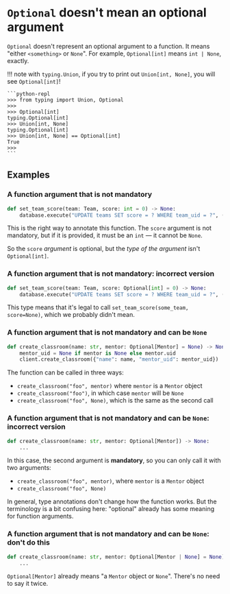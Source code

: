 # `Optional` doesn't mean an optional argument

`Optional` doesn't represent an optional argument to a function. It means "either `<something>` or `None`".
For example, `Optional[int]` means `int | None`, exactly.

!!! note
    with ``typing.Union``, if you try to print out `Union[int, None]`, you will see `Optional[int]`!

    ```python-repl
    >>> from typing import Union, Optional
    >>>
    >>> Optional[int]
    typing.Optional[int]
    >>> Union[int, None]
    typing.Optional[int]
    >>> Union[int, None] == Optional[int]
    True
    >>>
    ```

## Examples

### A function argument that is not mandatory

```py
def set_team_score(team: Team, score: int = 0) -> None:
    database.execute("UPDATE teams SET score = ? WHERE team_uid = ?", (score, team.uid))
```

This is the right way to annotate this function. The `score` argument is not mandatory, but if it is
provided, it must be an `int` &mdash; it cannot be `None`.

So the `score` _argument_ is optional, but the _type of the argument_ isn't `Optional[int]`.

### A function argument that is not mandatory: incorrect version

```py
def set_team_score(team: Team, score: Optional[int] = 0) -> None:
    database.execute("UPDATE teams SET score = ? WHERE team_uid = ?", (score, team.uid))
```

This type means that it's legal to call `set_team_score(some_team, score=None)`, which we probably didn't mean.

### A function argument that is not mandatory and can be `None`

```py
def create_classroom(name: str, mentor: Optional[Mentor] = None) -> None:
    mentor_uid = None if mentor is None else mentor.uid
    client.create_classroom({"name": name, "mentor_uid": mentor_uid})
```

The function can be called in three ways:

- `create_classroom("foo", mentor)` where `mentor` is a `Mentor` object
- `create_classroom("foo")`, in which case `mentor` will be `None`
- `create_classroom("foo", None)`, which is the same as the second call

### A function argument that is not mandatory and can be `None`: incorrect version

```py
def create_classroom(name: str, mentor: Optional[Mentor]) -> None:
    ...
```

In this case, the second argument is **mandatory**, so you can only call it with two arguments:

- `create_classroom("foo", mentor)`, where `mentor` is a `Mentor` object
- `create_classroom("foo", None)`

In general, type annotations don't change how the function works. But the terminology is a bit confusing here:
"optional" already has some meaning for function arguments.

### A function argument that is not mandatory and can be `None`: don't do this

```py
def create_classroom(name: str, mentor: Optional[Mentor | None] = None) -> None:
    ...
```

`Optional[Mentor]` already means "a `Mentor` object or `None`". There's no need to say it twice.
